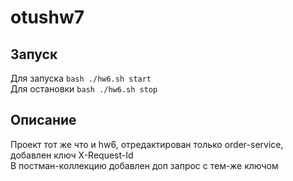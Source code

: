 # otushw7
## Запуск
Для запуска <code>bash ./hw6.sh start</code> <br>
Для остановки <code>bash ./hw6.sh stop</code> <br>

## Описание
Проект тот же что и hw6, отредактирован только order-service, добавлен ключ X-Request-Id <br>
В постман-коллекцию добавлен доп запрос с тем-же ключом
